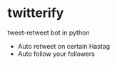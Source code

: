 # twitterify

tweet-retweet bot in python

- Auto retweet on certain Hastag
- Auto follow your followers
